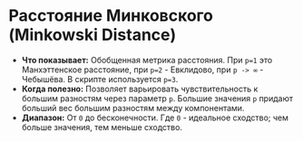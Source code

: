# Расстояние Минковского (Minkowski Distance)

* **Что показывает:** Обобщенная метрика расстояния. При `p=1` это Манхэттенское расстояние, при `p=2` - Евклидово, при `p -> ∞` - Чебышёва. В скрипте используется `p=3`.
* **Когда полезно:** Позволяет варьировать чувствительность к большим разностям через параметр `p`. Большие значения `p` придают больший вес большим разностям между компонентами.
* **Диапазон:** От `0` до бесконечности. Где `0` - идеальное сходство; чем больше значения, тем меньше сходство.
